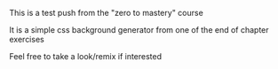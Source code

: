This is a test push from the "zero to mastery" course

It is a simple css background generator from one of the end of chapter exercises

Feel free to take a look/remix if interested
